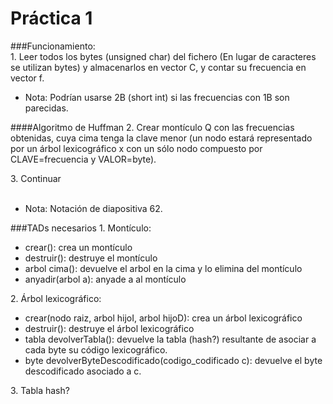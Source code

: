 # Práctica 1

###Funcionamiento:  
<space>1. Leer todos los bytes (unsigned char) del fichero (En lugar de caracteres se utilizan bytes) y almacenarlos en vector C, y contar su frecuencia en vector f.  
 
 * Nota: Podrían usarse 2B (short int) si las frecuencias con 1B son parecidas.

####Algoritmo de Huffman
<space>2. Crear montículo Q con las frecuencias obtenidas, cuya cima tenga la clave menor (un nodo estará representado por un árbol lexicográfico x con un sólo nodo compuesto por CLAVE=frecuencia y VALOR=byte).  

<space>3. Continuar  
<br>
  
* Nota: Notación de diapositiva 62.

###TADs necesarios
<space>1. Montículo:

* crear(): crea un montículo
* destruir(): destruye el montículo
* arbol cima(): devuelve el arbol en la cima y lo elimina del montículo
* anyadir(arbol a): anyade a al montículo

<space>2. Árbol lexicográfico:

* crear(nodo raiz, arbol hijoI, arbol hijoD): crea un árbol lexicográfico
* destruir(): destruye el árbol lexicográfico
* tabla devolverTabla(): devuelve la tabla (hash?) resultante de asociar a cada byte su código lexicográfico.
* byte devolverByteDescodificado(codigo_codificado c): devuelve el byte descodificado asociado a c.

<space>3. Tabla hash?

